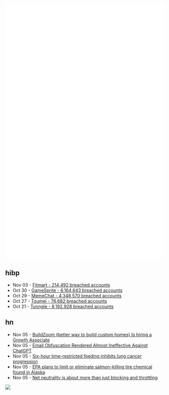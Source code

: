 ![Metrics](https://raw.githubusercontent.com/phixion/phixion/master/metrics.svg)

## hibp

<!--
for https://github.com/phixion/phixion/blob/main/.github/workflows/feeds.yml
-->
<!--START_SECTION:haveibeenpwnd-->
- Nov 03 - [Fitmart - 214,492 breached accounts](https://haveibeenpwned.com/PwnedWebsites#Fitmart)
- Oct 30 - [GameSprite - 6,164,643 breached accounts](https://haveibeenpwned.com/PwnedWebsites#GameSprite)
- Oct 29 - [MemeChat - 4,348,570 breached accounts](https://haveibeenpwned.com/PwnedWebsites#MemeChat)
- Oct 27 - [Toumei - 76,682 breached accounts](https://haveibeenpwned.com/PwnedWebsites#Toumei)
- Oct 21 - [Tunngle - 8,192,928 breached accounts](https://haveibeenpwned.com/PwnedWebsites#Tunngle)
<!--END_SECTION:haveibeenpwnd-->

## hn

<!--
for https://github.com/phixion/phixion/blob/main/.github/workflows/feeds.yml
-->
<!--START_SECTION:hn-->
- Nov 05 - [BuildZoom (better way to build custom homes) Is hiring a Growth Associate](https://jobs.lever.co/buildzoom)
- Nov 05 - [Email Obfuscation Rendered Almost Ineffective Against ChatGPT](https://bulkninja.notion.site/Email-Obfuscation-Rendered-almost-Ineffective-Against-ChatGPT-728fba1b948d42c6b8dfa73cb64984e4)
- Nov 05 - [Six-hour time-restricted feeding inhibits lung cancer progression](https://bmcmedicine.biomedcentral.com/articles/10.1186/s12916-023-03131-y)
- Nov 05 - [EPA plans to limit or eliminate salmon-killing tire chemical found in Alaska](https://alaskabeacon.com/briefs/epa-plans-to-limit-or-eliminate-salmon-killing-tire-chemical-found-preliminary-alaska-sampling/)
- Nov 05 - [Net neutrality is about more than just blocking and throttling](https://www.brookings.edu/articles/dont-be-fooled-net-neutrality-is-about-more-than-just-blocking-and-throttling/)
<!--END_SECTION:hn-->

<!--
for https://yhype.me
-->
![](https://hit.yhype.me/github/profile?user_id=13013670)
